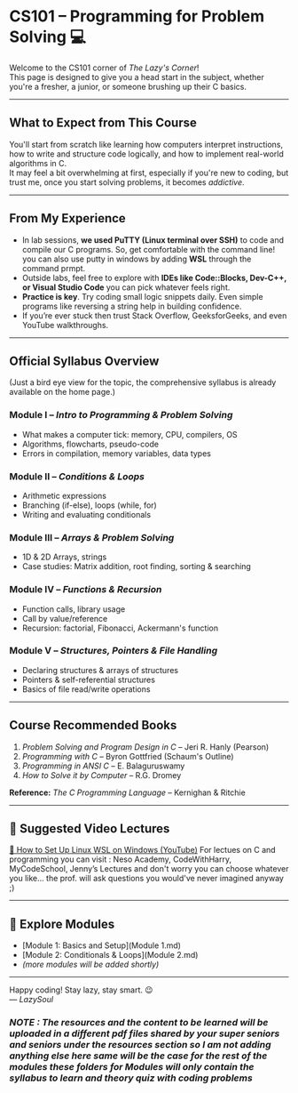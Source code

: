 # CS101 – Programming for Problem Solving 💻

Welcome to the CS101 corner of *The Lazy's Corner*!  
This page is designed to give you a head start in the subject, whether you're a fresher, a junior, or someone brushing up their C basics.

---

##  What to Expect from This Course

You'll start from scratch like learning how computers interpret instructions, how to write and structure code logically, and how to implement real-world algorithms in C.  
It may feel a bit overwhelming at first, especially if you're new to coding, but trust me, once you start solving problems, it becomes *addictive*.

---

##  From My Experience 

- In lab sessions, **we used PuTTY (Linux terminal over SSH)** to code and compile our C programs. So, get comfortable with the command line! you can also use putty in windows by adding **WSL** through the command prmpt.
- Outside labs, feel free to explore with **IDEs like Code::Blocks, Dev-C++, or Visual Studio Code** you can pick whatever feels right.
- **Practice is key**. Try coding small logic snippets daily. Even simple programs like reversing a string help in building confidence.
- If you’re ever stuck then trust Stack Overflow, GeeksforGeeks, and even YouTube walkthroughs.

---

##  Official Syllabus Overview 

(Just a bird eye view for the topic, the comprehensive syllabus is already available on the home page.)

### Module I – *Intro to Programming & Problem Solving*
- What makes a computer tick: memory, CPU, compilers, OS
- Algorithms, flowcharts, pseudo-code
- Errors in compilation, memory variables, data types

### Module II – *Conditions & Loops*
- Arithmetic expressions
- Branching (if-else), loops (while, for)
- Writing and evaluating conditionals

### Module III – *Arrays & Problem Solving*
- 1D & 2D Arrays, strings
- Case studies: Matrix addition, root finding, sorting & searching

### Module IV – *Functions & Recursion*
- Function calls, library usage
- Call by value/reference
- Recursion: factorial, Fibonacci, Ackermann's function

### Module V – *Structures, Pointers & File Handling*
- Declaring structures & arrays of structures
- Pointers & self-referential structures
- Basics of file read/write operations

---

## Course Recommended Books

1. *Problem Solving and Program Design in C* – Jeri R. Hanly (Pearson)
2. *Programming with C* – Byron Gottfried (Schaum's Outline)
3. *Programming in ANSI C* – E. Balaguruswamy
4. *How to Solve it by Computer* – R.G. Dromey

**Reference:** *The C Programming Language* – Kernighan & Ritchie

---

## 🎥 Suggested Video Lectures

 [🔧 How to Set Up Linux WSL on Windows (YouTube)](https://youtu.be/zZf4YH4WiZo?si=OFLT4OBvMxgdYD7W)
 For lectues on C and programming you can visit : Neso Academy, CodeWithHarry, MyCodeSchool, Jenny’s Lectures 
and don't worry you can choose whatever you like... the prof. will ask questions you would've never imagined anyway ;)

---

## 🧩 Explore Modules
- [Module 1: Basics and Setup](Module 1.md)
- [Module 2: Conditionals & Loops](Module 2.md)
- *(more modules will be added shortly)*

---

Happy coding! 
Stay lazy, stay smart. 😉  
— *LazySoul*




### *NOTE : The resources and the content to be learned will be uploaded in a different pdf files shared by your super seniors and seniors under the resources section so I am not adding anything else here same will be the case for the rest of the modules these folders for Modules will only contain the syllabus to learn and theory quiz with coding problems*